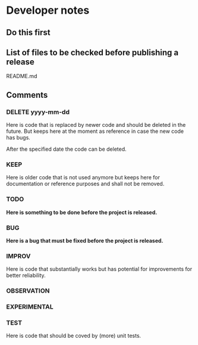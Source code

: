 # Developer notes

## Do this first

## List of files to be checked before publishing a release

README.md


## Comments

### DELETE yyyy-mm-dd

Here is code that is replaced by newer code and should be deleted in the future.
But keeps here at the moment as reference in case the new code has bugs.

After the specified date the code can be deleted.

### KEEP

Here is older code that is not used anymore but keeps here for 
documentation or reference purposes and shall not be removed.

### TODO

**Here is something to be done __before the project is released__.**

### BUG

**Here is a bug that must be fixed before the project is released.**

### IMPROV

Here is code that substantially works but has potential for improvements
for better reliability.

### OBSERVATION


### EXPERIMENTAL


### TEST
Here is code that should be coved by (more) unit tests.
